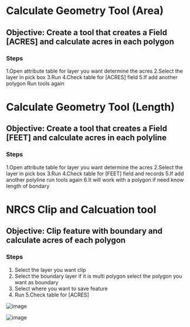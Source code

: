 # Calculate Geometry Tool (Area)

## Objective: Create a tool that creates a Field [ACRES] and calculate acres in each polygon

### Steps

1.Open attribute table for layer you want determine the acres
2.Select the layer in pick box
3.Run
4.Check table for [ACRES] field
5.If add another polygon Run tools again


# Calculate Geometry Tool (Length)

## Objective: Create a tool that creates a Field [FEET] and calculate acres in each polyline

### Steps

1.Open attribute table for layer you want determine the acres
2.Select the layer in pick box
3.Run
4.Check table for [FEET] field and records
5.If add another polyline run tools again
6.It will work with a polygon if need know length of bondary


# NRCS Clip and Calcuation tool

## Objective: Clip feature with boundary and calculate acres of each polygon

### Steps

1. Select the layer you want clip
2. Select the boundary layer if it is multi polygon select the polygon you want as boundary
3. Select where you want to save feature
4. Run
5.Check table for [ACRES]

![image](https://github.com/user-attachments/assets/c13f6650-4e8c-4941-befc-74457bdeecf7)

![image](https://github.com/user-attachments/assets/7737e0d4-1a16-4df8-b7cb-02b5c6f1a351)
